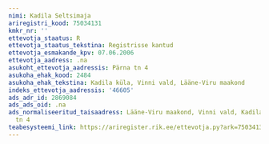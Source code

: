 ```yaml
---
nimi: Kadila Seltsimaja
ariregistri_kood: 75034131
kmkr_nr: ''
ettevotja_staatus: R
ettevotja_staatus_tekstina: Registrisse kantud
ettevotja_esmakande_kpv: 07.06.2006
ettevotja_aadress: .na
asukoht_ettevotja_aadressis: Pärna tn 4
asukoha_ehak_kood: 2484
asukoha_ehak_tekstina: Kadila küla, Vinni vald, Lääne-Viru maakond
indeks_ettevotja_aadressis: '46605'
ads_adr_id: 2869084
ads_ads_oid: .na
ads_normaliseeritud_taisaadress: Lääne-Viru maakond, Vinni vald, Kadila küla, Pärna
  tn 4
teabesysteemi_link: https://ariregister.rik.ee/ettevotja.py?ark=75034131&ref=rekvisiidid
---
```

